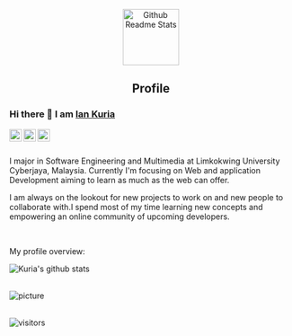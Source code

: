 

<!--
**Kuria-byte/Kuria-byte** is a ✨ _special_ ✨ repository because its `README.md` (this file) appears on your GitHub profile.

Here are some ideas to get you started:

- 🔭 I’m currently working on ...
- 🌱 I’m currently learning ...
- 👯 I’m looking to collaborate on ...
- 🤔 I’m looking for help with ...
- 💬 Ask me about ...
- 📫 How to reach me: ...
- 😄 Pronouns: ...
- ⚡ Fun fact: ...
-->

<p align="center">
 <img width="100px" src="https://res.cloudinary.com/anuraghazra/image/upload/v1594908242/logo_ccswme.svg" align="center" alt="Github Readme Stats" />
 <h2 align="center">Profile</h2>
</p>

### Hi there 👋 I am [Ian Kuria](https://kuriadev.tech/)

<a href="https://www.linkedin.com/in/ian-kuria-b91a1378/">
  <img align="left" alt="Ian's LinkdeiN" width="22px" src="https://cdn.jsdelivr.net/npm/simple-icons@v3/icons/linkedin.svg" />
</a>
<a href="https://discord.gg/GcKkyAE">
  <img align="left" alt="Ian's Discord" width="22px" src="https://cdn.jsdelivr.net/npm/simple-icons@v3/icons/discord.svg" />
</a>
<a href="https://medium.com/@Kuria">
  <img align="left" alt="Ian's Medium " width="22px" src="https://cdn.jsdelivr.net/npm/simple-icons@v3/icons/medium.svg"/>
</a>

<br />
<br />


<!--
**Kuria_byte** is a ✨ _special_ ✨ repository because its `README.md` (this file) appears on your GitHub profile.
-->

<div>
 <p>

I major in Software Engineering and Multimedia at Limkokwing University Cyberjaya, Malaysia. Currently I'm focusing on Web and application Development aiming to learn as much as the web can offer.

I am always on the lookout for new projects to work on and new people to collaborate with.I spend most of my time learning new concepts and empowering an online community of upcoming developers.

</h4>
</div>

<br />



<div><p>My profile overview: </p></div>

![Kuria's github stats](https://github-readme-stats.vercel.app/api?username=kuria-byte&show_icons=true)
<br />
<br />

![picture](https://raw.githubusercontent.com/saadeghi/saadeghi/master/dino.gif)
<br />
<br />

 ![visitors](https://visitor-badge.laobi.icu/badge?page_id=kuria-byte.kuria-byte)
